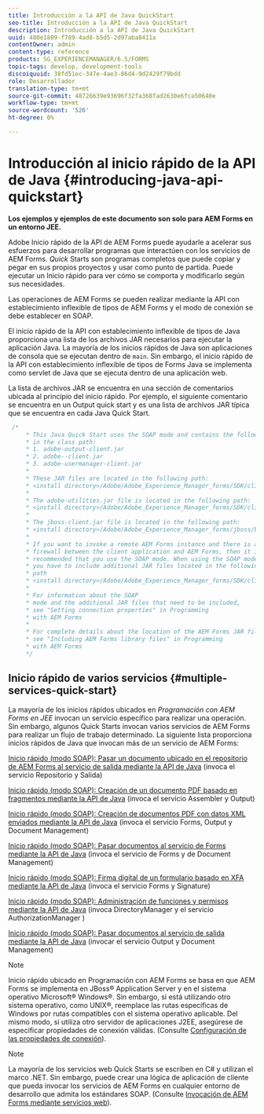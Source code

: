 ```yaml
---
title: Introducción a la API de Java QuickStart
seo-title: Introducción a la API de Java QuickStart
description: Introducción a la API de Java QuickStart
uuid: 480e1809-f789-4ad8-b5d5-2d97aba8411a
contentOwner: admin
content-type: reference
products: SG_EXPERIENCEMANAGER/6.5/FORMS
topic-tags: develop, development-tools
discoiquuid: 38fd51ec-347e-4ae3-86d4-9d2429f79bdd
role: Desarrollador
translation-type: tm+mt
source-git-commit: 48726639e93696f32fa368fad2630e6fca50640e
workflow-type: tm+mt
source-wordcount: '526'
ht-degree: 0%

---
```



# Introducción al inicio rápido de la API de Java {#introducing-java-api-quickstart}

**Los ejemplos y ejemplos de este documento son solo para AEM Forms en un entorno JEE.**

Adobe Inicio rápido de la API de AEM Forms puede ayudarle a acelerar sus esfuerzos para desarrollar programas que interactúen con los servicios de AEM Forms. *Quick* Starts son programas completos que puede copiar y pegar en sus propios proyectos y usar como punto de partida. Puede ejecutar un Inicio rápido para ver cómo se comporta y modificarlo según sus necesidades.

Las operaciones de AEM Forms se pueden realizar mediante la API con establecimiento inflexible de tipos de AEM Forms y el modo de conexión se debe establecer en SOAP.

El inicio rápido de la API con establecimiento inflexible de tipos de Java proporciona una lista de los archivos JAR necesarios para ejecutar la aplicación Java. La mayoría de los inicios rápidos de Java son aplicaciones de consola que se ejecutan dentro de `main`. Sin embargo, el inicio rápido de la API con establecimiento inflexible de tipos de Forms Java se implementa como servlet de Java que se ejecuta dentro de una aplicación web.

La lista de archivos JAR se encuentra en una sección de comentarios ubicada al principio del inicio rápido. Por ejemplo, el siguiente comentario se encuentra en un Output quick start y es una lista de archivos JAR típica que se encuentra en cada Java Quick Start.

```java
 /*
     * This Java Quick Start uses the SOAP mode and contains the following JAR files
     * in the class path:
     * 1. adobe-output-client.jar
     * 2. adobe--client.jar
     * 3. adobe-usermanager-client.jar
     *
     * These JAR files are located in the following path:
     * <install directory>/Adobe/Adobe_Experience_Manager_forms/SDK/client-libs/common
     *
     * The adobe-utilities.jar file is located in the following path:
     * <install directory>/Adobe/Adobe_Experience_Manager_forms/SDK/client-libs/jboss
     *
     * The jboss-client.jar file is located in the following path:
     * <install directory>/Adobe/Adobe_Experience_Manager_forms/jboss/bin/client
     *
     * If you want to invoke a remote AEM Forms instance and there is a
     * firewall between the client application and AEM Forms, then it is
     * recommended that you use the SOAP mode. When using the SOAP mode,
     * you have to include additional JAR files located in the following
     * path
     * <install directory>/Adobe/Adobe_Experience_Manager_forms/SDK/client-libs/thirdparty
     *
     * For information about the SOAP
     * mode and the additional JAR files that need to be included,
     * see "Setting connection properties" in Programming
     * with AEM Forms
     *
     * For complete details about the location of the AEM Forms JAR files,
     * see "Including AEM Forms library files" in Programming
     * with AEM Forms
     */
```

## Inicio rápido de varios servicios {#multiple-services-quick-start}

La mayoría de los inicios rápidos ubicados en *Programación con AEM Forms en JEE* invocan un servicio específico para realizar una operación. Sin embargo, algunos Quick Starts invocan varios servicios de AEM Forms para realizar un flujo de trabajo determinado. La siguiente lista proporciona inicios rápidos de Java que invocan más de un servicio de AEM Forms:

[Inicio rápido (modo SOAP): Pasar un documento ubicado en el repositorio de AEM Forms al servicio de salida mediante la API de Java](/help/forms/developing/output-service-java-api-quick.md#quick-start-soap-mode-passing-a-document-located-in-the-repository-to-the-output-service-using-the-java-api)  (invoca el servicio Repositorio y Salida)

[Inicio rápido (modo SOAP): Creación de un documento PDF basado en fragmentos mediante la API de Java](/help/forms/developing/output-service-java-api-quick.md#quick-start-soap-mode-creating-a-pdf-document-based-on-fragments-using-the-java-api)  (invoca el servicio Assembler y Output)

[Inicio rápido (modo SOAP): Creación de documentos PDF con datos XML enviados mediante la API de Java](/help/forms/developing/forms-service-api-quick-starts.md#quick-start-soap-mode-creating-pdf-documents-with-submitted-xml-data-using-the-java-api)  (invoca el servicio Forms, Output y Document Management)

[Inicio rápido (modo SOAP): Pasar documentos al servicio de Forms mediante la API de Java](/help/forms/developing/forms-service-api-quick-starts.md#quick-start-soap-mode-passing-documents-to-the-forms-service-using-the-java-api)  (invoca el servicio de Forms y de Document Management)

[Inicio rápido (modo SOAP): Firma digital de un formulario basado en XFA mediante la API de Java](/help/forms/developing/signature-service-java-api-quick.md#quick-start-soap-mode-digitally-signing-a-xfa-based-form-using-the-java-api)  (invoca el servicio Forms y Signature)

[Inicio rápido (modo SOAP): Administración de funciones y permisos mediante la API de Java](/help/forms/developing/user-manager-java-api-quick.md#quick-start-soap-mode-managing-roles-and-permissions-using-the-java-api)  (invoca DirectoryManager y el servicio AuthorizationManager )

[Inicio rápido (modo SOAP): Pasar documentos al servicio de salida mediante la API de Java](/help/forms/developing/output-service-java-api-quick.md#quick-start-soap-mode-passing-documents-to-the-output-service-using-the-java-api)  (invocar el servicio Output y Document Management)

>[!NOTE]
>
>Inicio rápido ubicado en Programación con AEM Forms se basa en que AEM Forms se implementa en JBoss® Application Server y en el sistema operativo Microsoft® Windows®. Sin embargo, si está utilizando otro sistema operativo, como UNIX®, reemplace las rutas específicas de Windows por rutas compatibles con el sistema operativo aplicable. Del mismo modo, si utiliza otro servidor de aplicaciones J2EE, asegúrese de especificar propiedades de conexión válidas. (Consulte [Configuración de las propiedades de conexión](/help/forms/developing/invoking-aem-forms-using-java.md#setting-connection-properties)).

>[!NOTE]
>
>La mayoría de los servicios web Quick Starts se escriben en C# y utilizan el marco .NET. Sin embargo, puede crear una lógica de aplicación de cliente que pueda invocar los servicios de AEM Forms en cualquier entorno de desarrollo que admita los estándares SOAP. (Consulte [Invocación de AEM Forms mediante servicios web](/help/forms/developing/invoking-aem-forms-using-web.md#invoking-aem-forms-using-web-services)).

